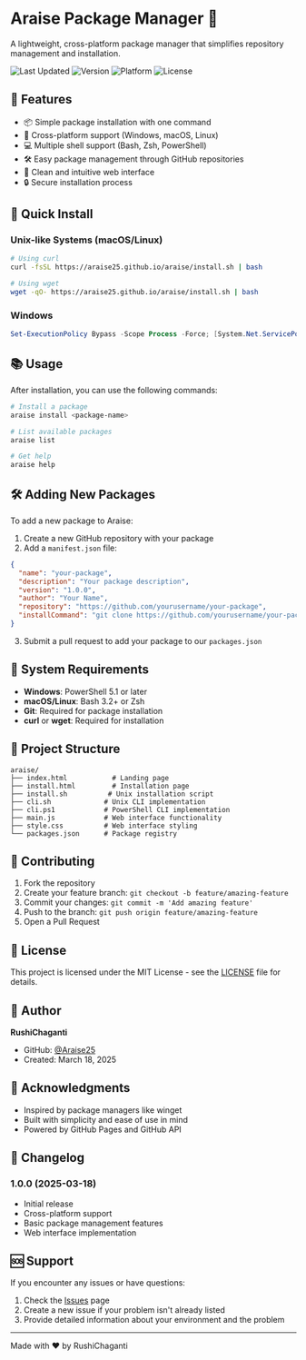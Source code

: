 # Araise Package Manager 🚀

A lightweight, cross-platform package manager that simplifies repository management and installation.

![Last Updated](https://img.shields.io/badge/last%20updated-2025--03--18-blue)
![Version](https://img.shields.io/badge/version-1.0.0-brightgreen)
![Platform](https://img.shields.io/badge/platform-Windows%20%7C%20macOS%20%7C%20Linux-lightgrey)
![License](https://img.shields.io/badge/license-MIT-green)

## 🌟 Features

- 📦 Simple package installation with one command
- 🔄 Cross-platform support (Windows, macOS, Linux)
- 💻 Multiple shell support (Bash, Zsh, PowerShell)
- 🛠 Easy package management through GitHub repositories
- 🎨 Clean and intuitive web interface
- 🔒 Secure installation process

## 🚀 Quick Install

### Unix-like Systems (macOS/Linux)

```bash
# Using curl
curl -fsSL https://araise25.github.io/araise/install.sh | bash

# Using wget
wget -qO- https://araise25.github.io/araise/install.sh | bash
```

### Windows

```powershell
Set-ExecutionPolicy Bypass -Scope Process -Force; [System.Net.ServicePointManager]::SecurityProtocol = [System.Net.ServicePointManager]::SecurityProtocol -bor 3072; iex ((New-Object System.Net.WebClient).DownloadString('https://araise25.github.io/araise/install.ps1'))
```

## 📚 Usage

After installation, you can use the following commands:

```bash
# Install a package
araise install <package-name>

# List available packages
araise list

# Get help
araise help
```

## 🛠️ Adding New Packages

To add a new package to Araise:

1. Create a new GitHub repository with your package
2. Add a `manifest.json` file:

```json
{
  "name": "your-package",
  "description": "Your package description",
  "version": "1.0.0",
  "author": "Your Name",
  "repository": "https://github.com/yourusername/your-package",
  "installCommand": "git clone https://github.com/yourusername/your-package.git"
}
```

3. Submit a pull request to add your package to our `packages.json`

## 🔧 System Requirements

- **Windows**: PowerShell 5.1 or later
- **macOS/Linux**: Bash 3.2+ or Zsh
- **Git**: Required for package installation
- **curl** or **wget**: Required for installation

## 📂 Project Structure

```
araise/
├── index.html           # Landing page
├── install.html         # Installation page
├── install.sh          # Unix installation script
├── cli.sh             # Unix CLI implementation
├── cli.ps1            # PowerShell CLI implementation
├── main.js            # Web interface functionality
├── style.css          # Web interface styling
└── packages.json      # Package registry
```

## 🤝 Contributing

1. Fork the repository
2. Create your feature branch: `git checkout -b feature/amazing-feature`
3. Commit your changes: `git commit -m 'Add amazing feature'`
4. Push to the branch: `git push origin feature/amazing-feature`
5. Open a Pull Request

## 📝 License

This project is licensed under the MIT License - see the [LICENSE](LICENSE) file for details.

## 👤 Author

**RushiChaganti**

- GitHub: [@Araise25](https://github.com/Araise25)
- Created: March 18, 2025

## 🙏 Acknowledgments

- Inspired by package managers like winget
- Built with simplicity and ease of use in mind
- Powered by GitHub Pages and GitHub API

## 📄 Changelog

### 1.0.0 (2025-03-18)
- Initial release
- Cross-platform support
- Basic package management features
- Web interface implementation

## 🆘 Support

If you encounter any issues or have questions:
1. Check the [Issues](https://github.com/Araise25/araise/issues) page
2. Create a new issue if your problem isn't already listed
3. Provide detailed information about your environment and the problem

---
Made with ❤️ by RushiChaganti
